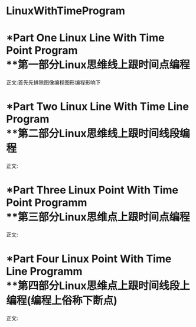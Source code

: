 # LinuxWithTimeProgram

*Part One Linux Line With Time Point Program</br>
**第一部分Linux思维线上跟时间点编程
==========

   正文:首先先排除图像编程图形编程影响下
   




*Part Two Linux Line With Time Line Program</br>
**第二部分Linux思维线上跟时间线段编程
==========
   
   正文:





*Part Three Linux Point With Time Point Programm</br>
**第三部分Linux思维点上跟时间点编程
==========
   
   正文:





*Part Four Linux Point With Time Line Programm</br>
**第四部分Linux思维点上跟时间线段上编程(编程上俗称下断点)
==========
   
   正文:
   


